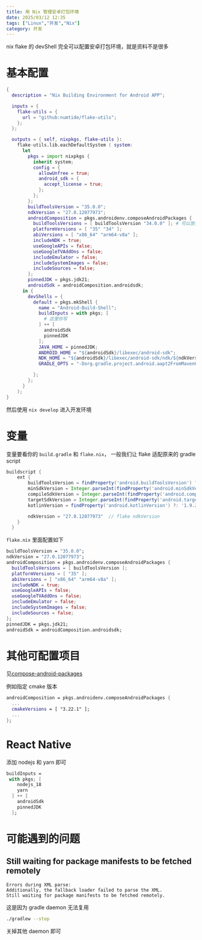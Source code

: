 ```yaml
---
title: 用 Nix 管理安卓打包环境
date: 2025/03/12 12:35
tags: ["Linux","开发","Nix"]
category: 开发
---
```


nix flake 的 devShell 完全可以配置安卓打包环境，就是资料不是很多

<!-- more -->

# 基本配置
```nix
{
  description = "Nix Building Environment for Android APP";

  inputs = {
    flake-utils = {
      url = "github:numtide/flake-utils";
    };
  };

  outputs = { self, nixpkgs, flake-utils }:
    flake-utils.lib.eachDefaultSystem ( system:
      let
        pkgs = import nixpkgs {
          inherit system;
          config = {
            allowUnfree = true;
            android_sdk = {
              accept_license = true;
            };
          };
        };
        buildToolsVersion = "35.0.0";
        ndkVersion = "27.0.12077973";
        androidComposition = pkgs.androidenv.composeAndroidPackages {
          buildToolsVersions = [ buildToolsVersion "34.0.0" ]; # 可以放多个版本
          platformVersions = [ "35" "34" ];
          abiVersions = [ "x86_64" "arm64-v8a" ];
          includeNDK = true;
          useGoogleAPIs = false;
          useGoogleTVAddOns = false;
          includeEmulator = false;
          includeSystemImages = false;
          includeSources = false;
        };
        pinnedJDK = pkgs.jdk21;
        androidSdk = androidComposition.androidsdk;
      in {
        devShells = {
          default = pkgs.mkShell {
            name = "Android-Build-Shell";
            buildInputs = with pkgs; [
              # 这里你写
            ] ++ [
              androidSdk
              pinnedJDK
            ];
            JAVA_HOME = pinnedJDK;
            ANDROID_HOME = "${androidSdk}/libexec/android-sdk";
            NDK_HOME = "${androidSdk}/libexec/android-sdk/ndk/${ndkVersion}";
            GRADLE_OPTS = "-Dorg.gradle.project.android.aapt2FromMavenOverride=${androidSdk}/libexec/android-sdk/build-tools/${buildToolsVersion}/aapt2";

          };
        };
      }
    );
}
```
然后使用 `nix develop` 进入开发环境

# 变量
变量要看你的 `build.gradle` 和 `flake.nix`， 一般我们让 flake 适配原来的 gradle script
```groovy
buildscript {
    ext {
        buildToolsVersion = findProperty('android.buildToolsVersion') ?: '35.0.0'               // flake buildToolsVersion
        minSdkVersion = Integer.parseInt(findProperty('android.minSdkVersion') ?: '24')
        compileSdkVersion = Integer.parseInt(findProperty('android.compileSdkVersion') ?: '35')
        targetSdkVersion = Integer.parseInt(findProperty('android.targetSdkVersion') ?: '34')
        kotlinVersion = findProperty('android.kotlinVersion') ?: '1.9.25'

        ndkVersion = "27.0.12077973"  // flake ndkVersion
    }
  }
```
`flake.nix` 里面配置如下
```nix
buildToolsVersion = "35.0.0";
ndkVersion = "27.0.12077973";
androidComposition = pkgs.androidenv.composeAndroidPackages {
  buildToolsVersions = [ buildToolsVersion ];
  platformVersions = [ "35" ];
  abiVersions = [ "x86_64" "arm64-v8a" ];
  includeNDK = true;
  useGoogleAPIs = false;
  useGoogleTVAddOns = false;
  includeEmulator = false;
  includeSystemImages = false;
  includeSources = false;
};
pinnedJDK = pkgs.jdk21;
androidSdk = androidComposition.androidsdk;

```

# 其他可配置项目
见[compose-android-packages](https://github.com/NixOS/nixpkgs/blob/master/pkgs/development/mobile/androidenv/compose-android-packages.nix)

例如指定 cmake 版本
```nix
androidComposition = pkgs.androidenv.composeAndroidPackages {
  ...
  cmakeVersions = [ "3.22.1" ];
  ...
};
```
# React Native
添加 nodejs 和 yarn 即可

```nix
buildInputs =
 with pkgs; [
    nodejs_18
    yarn
  ] ++ [
    androidSdk
    pinnedJDK
  ];
```

# 可能遇到的问题
## Still waiting for package manifests to be fetched remotely
```
Errors during XML parse:
Additionally, the fallback loader failed to parse the XML.
Still waiting for package manifests to be fetched remotely.
```
这是因为 gradle daemon 无法复用
```bash
./gradlew --stop
```
关掉其他 daemon 即可